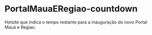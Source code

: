 PortalMauaERegiao-countdown
===========================

Hotsite que indica o tempo restante para a inauguração do novo Portal Mauá e Regiao.
